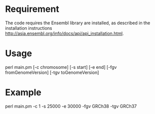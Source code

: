 # Requirement 
The code requires the Ensembl library are installed, as described in the installation instructions http://asia.ensembl.org/info/docs/api/api_installation.html. 


# Usage
perl main.pm [-c chromosome] [-s start] [-e end] [-fgv fromGenomeVersion] [-tgv toGenomeVersion]

# Example
perl main.pm -c 1 -s 25000 -e 30000 -fgv GRCh38 -tgv GRCh37

